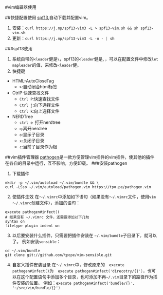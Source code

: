 #vim编辑器使用

##快捷配置使用
[spf13](https://github.com/spf13/spf13-vim),自动下载并配置vim。
1.  安装：`curl https://j.mp/spf13-vim3 -L > spf13-vim.sh && sh spf13-vim.sh`
2.  更新：`curl https://j.mp/spf13-vim3 -L -o - | sh`

###spf13使用

1.  系统自带的`<leader`健是`\`，spf13的`<leader`健是`,`，可以在配置文件中修改`let mapleader`的值，来修改`<leader`健。
2.  快捷键
  * HTML-AutoCloseTag
    + `>`:自动闭合html标签
  * CtrlP 快速查找文件
    + `Ctrl P`:快速查找文件
    + `Ctrl j`:向下选择文件
    + `Ctrl k`:向上选择文件
  * NERDTree
    + `ctrl e `打开nerdtree
    + `q`:离开nerdree
    + `o`:显示子目录
    + `x`:关闭子目录
    + `c`:当前子目录作为根
    
##vim插件管理器
[pathogen](https://github.com/tpope/vim-pathogen)是一款方便管理vim插件的vim插件，使其他的插件在各自的目录中运行，互不影响，方便卸载。
###安装pathogen
1.  下载插件
```shell
mkdir -p ~/.vim/autoload ~/.vim/bundle && \
curl -LSso ~/.vim/autoload/pathogen.vim https://tpo.pe/pathogen.vim
```
2.  使插件生效
在`～/.vimrc`中添加如下语句（如果没有`～/.vimrc`文件，使用`vim ～/.vimrc`创建文件），添加的语句：
  ```
  execute pathogen#infect()
  # 如果没有 ~/.vimrc 文件，还需要添加以下几句
  syntax on
  filetype plugin indent on
  ```
3.  以后要安装什么插件，只需要把插件安装在 `~/.vim/bundle`子目录下，就可以了。
例如安装`sensible`：
```
cd ~/.vim/bundle
git clone git://github.com/tpope/vim-sensible.git
```
4.  自定义插件安装目录
在`～/.vimrc`中，修改原来的`  execute pathogen#infect()`为`  execute pathogen#infect('direcotry/{}')`，也可以在这个配置语句中添加多个目录，也可添加不再`~/.vim`目录下的路径作为插件安装的位置。
例如：`execute pathogen#infect('bundle/{}', '~/src/vim/bundle/{}')`
